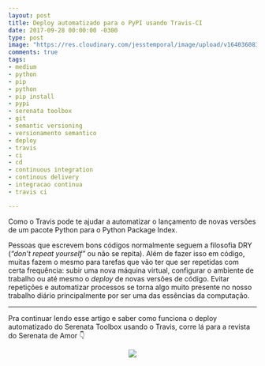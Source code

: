 ```yaml
---
layout: post
title: Deploy automatizado para o PyPI usando Travis-CI
date: 2017-09-28 00:00:00 -0300
type: post
image: "https://res.cloudinary.com/jesstemporal/image/upload/v1640360835/covers/click-2_f4fsdc.png"
comments: true
tags:
- medium
- python
- pip
- python
- pip install
- pypi
- serenata toolbox
- git
- semantic versioning
- versionamento semantico
- deploy
- travis
- ci
- cd
- continuous integration
- continous delivery
- integracao continua
- travis ci

---
```

Como o Travis pode te ajudar a automatizar o lançamento de novas versões de um pacote Python para o Python Package Index.

Pessoas que escrevem bons códigos normalmente seguem a filosofia DRY (_“don’t repeat yourself”_ ou não se repita). Além de fazer isso em código, muitas fazem o mesmo para tarefas que vão ter que ser repetidas com certa frequência: subir uma nova máquina virtual, configurar o ambiente de trabalho ou até mesmo o _deploy_ de novas versões de código. Evitar repetições e automatizar processos se torna algo muito presente no nosso trabalho diário principalmente por ser uma das essências da computação.

---

Pra continuar lendo esse artigo e saber como funciona o deploy automatizado do Serenata Toolbox usando o Travis, corre lá para a revista do Serenata de Amor 👇

<center>
<a href="https://medium.com/serenata/deploy-automatizado-para-o-pypi-usando-travis-ci-159e86e5d979">

<img src="https://res.cloudinary.com/jesstemporal/image/upload/v1640370979/clique-aqui-para-ler_zie2kp.png" />

</a>
</center>
